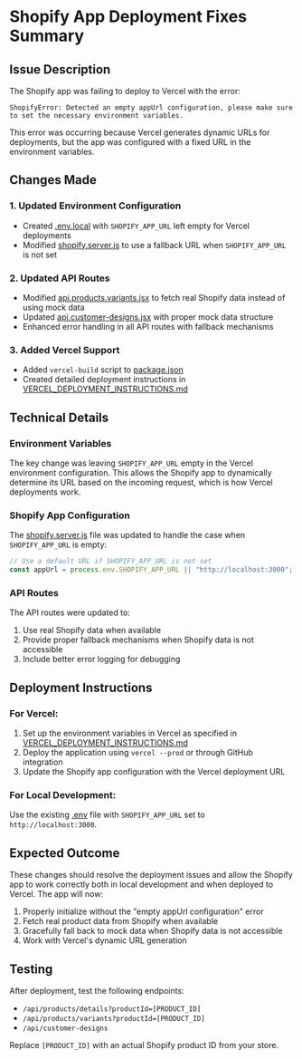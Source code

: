 # Shopify App Deployment Fixes Summary

## Issue Description
The Shopify app was failing to deploy to Vercel with the error:
```
ShopifyError: Detected an empty appUrl configuration, please make sure to set the necessary environment variables.
```

This error was occurring because Vercel generates dynamic URLs for deployments, but the app was configured with a fixed URL in the environment variables.

## Changes Made

### 1. Updated Environment Configuration
- Created [.env.local](file:///c%3A/Users/alimh/Downloads/Compressed/theme_export__double-exposure-com-double-expo-theme-main__15SEP2025-0629am/product-configurator/.env.local) with `SHOPIFY_APP_URL` left empty for Vercel deployments
- Modified [shopify.server.js](file:///c%3A/Users/alimh/Downloads/Compressed/theme_export__double-exposure-com-double-expo-theme-main__15SEP2025-0629am/product-configurator/app/shopify.server.js) to use a fallback URL when `SHOPIFY_APP_URL` is not set

### 2. Updated API Routes
- Modified [api.products.variants.jsx](file:///c%3A/Users/alimh/Downloads/Compressed/theme_export__double-exposure-com-double-expo-theme-main__15SEP2025-0629am/product-configurator/app/routes/api.products.variants.jsx) to fetch real Shopify data instead of using mock data
- Updated [api.customer-designs.jsx](file:///c%3A/Users/alimh/Downloads/Compressed/theme_export__double-exposure-com-double-expo-theme-main__15SEP2025-0629am/product-configurator/app/routes/api.customer-designs.jsx) with proper mock data structure
- Enhanced error handling in all API routes with fallback mechanisms

### 3. Added Vercel Support
- Added `vercel-build` script to [package.json](file:///c%3A/Users/alimh/Downloads/Compressed/theme_export__double-exposure-com-double-expo-theme-main__15SEP2025-0629am/product-configurator/package.json)
- Created detailed deployment instructions in [VERCEL_DEPLOYMENT_INSTRUCTIONS.md](file:///c%3A/Users/alimh/Downloads/Compressed/theme_export__double-exposure-com-double-expo-theme-main__15SEP2025-0629am/product-configurator/VERCEL_DEPLOYMENT_INSTRUCTIONS.md)

## Technical Details

### Environment Variables
The key change was leaving `SHOPIFY_APP_URL` empty in the Vercel environment configuration. This allows the Shopify app to dynamically determine its URL based on the incoming request, which is how Vercel deployments work.

### Shopify App Configuration
The [shopify.server.js](file:///c%3A/Users/alimh/Downloads/Compressed/theme_export__double-exposure-com-double-expo-theme-main__15SEP2025-0629am/product-configurator/app/shopify.server.js) file was updated to handle the case when `SHOPIFY_APP_URL` is empty:

```javascript
// Use a default URL if SHOPIFY_APP_URL is not set
const appUrl = process.env.SHOPIFY_APP_URL || "http://localhost:3000";
```

### API Routes
The API routes were updated to:
1. Use real Shopify data when available
2. Provide proper fallback mechanisms when Shopify data is not accessible
3. Include better error logging for debugging

## Deployment Instructions

### For Vercel:
1. Set up the environment variables in Vercel as specified in [VERCEL_DEPLOYMENT_INSTRUCTIONS.md](file:///c%3A/Users/alimh/Downloads/Compressed/theme_export__double-exposure-com-double-expo-theme-main__15SEP2025-0629am/product-configurator/VERCEL_DEPLOYMENT_INSTRUCTIONS.md)
2. Deploy the application using `vercel --prod` or through GitHub integration
3. Update the Shopify app configuration with the Vercel deployment URL

### For Local Development:
Use the existing [.env](file:///c%3A/Users/alimh/Downloads/Compressed/theme_export__double-exposure-com-double-expo-theme-main__15SEP2025-0629am/product-configurator/.env) file with `SHOPIFY_APP_URL` set to `http://localhost:3000`.

## Expected Outcome
These changes should resolve the deployment issues and allow the Shopify app to work correctly both in local development and when deployed to Vercel. The app will now:

1. Properly initialize without the "empty appUrl configuration" error
2. Fetch real product data from Shopify when available
3. Gracefully fall back to mock data when Shopify data is not accessible
4. Work with Vercel's dynamic URL generation

## Testing
After deployment, test the following endpoints:
- `/api/products/details?productId=[PRODUCT_ID]`
- `/api/products/variants?productId=[PRODUCT_ID]`
- `/api/customer-designs`

Replace `[PRODUCT_ID]` with an actual Shopify product ID from your store.